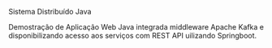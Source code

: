 Sistema Distribuído Java

Demostração de Aplicação Web Java integrada middleware Apache Kafka 
e disponibilizando acesso aos serviços com REST API uilizando Springboot.

